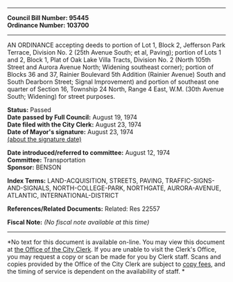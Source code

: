* * * * *  
  
**Council Bill Number: [](#h0)[](#h2)95445**   
**Ordinance Number: 103700**  
  
* * * * *  
  
AN ORDINANCE accepting deeds to portion of Lot 1, Block 2, Jefferson Park Terrace, Division No. 2 (25th Avenue South; et al, Paving); portion of Lots 1 and 2, Block 1, Plat of Oak Lake Villa Tracts, Division No. 2 (North 105th Street and Aurora Avenue North; Widening southeast corner); portion of Blocks 36 and 37, Rainier Boulevard 5th Addition (Rainier Avenue) South and South Dearborn Street; Signal Improvement) and portion of southeast one quarter of Section 16, Township 24 North, Range 4 East, W.M. (30th Avenue South; Widening) for street purposes.  
  
**Status:** Passed   
**Date passed by Full Council:** August 19, 1974   
**Date filed with the City Clerk:** August 23, 1974   
**Date of Mayor's signature:** August 23, 1974   
[(about the signature date)](/~public/approvaldate.htm)   
  
  
**Date introduced/referred to committee:** August 12, 1974   
**Committee:** Transportation   
**Sponsor:** BENSON   
  
**Index Terms:** LAND-ACQUISITION, STREETS, PAVING, TRAFFIC-SIGNS-AND-SIGNALS, NORTH-COLLEGE-PARK, NORTHGATE, AURORA-AVENUE, ATLANTIC, INTERNATIONAL-DISTRICT  
  
**References/Related Documents:** Related: Res 22557  
  
**Fiscal Note:** *(No fiscal note available at this time)*  
  
* * * * *  
  
*No text for this document is available on-line. You may view this document at [the Office of the City Clerk](http://www.seattle.gov/leg/clerk/contactUs.htm). If you are unable to visit the Clerk's Office, you may request a copy or scan be made for you by Clerk staff. Scans and copies provided by the Office of the City Clerk are subject to [copy fees](http://clerk.seattle.gov/~public/clerkfees.htm), and the timing of service is dependent on the availability of staff. *  
  
  
